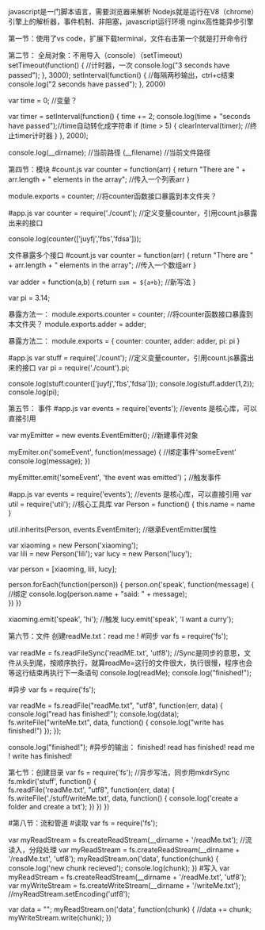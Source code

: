 javascript是一门脚本语言，需要浏览器来解析
Nodejs就是运行在V8（chrome）引擎上的解析器，事件机制、非阻塞，javascript运行环境
nginx高性能异步引擎

第一节：使用了vs code，扩展下载terminal，文件右击第一个就是打开命令行

第二节：
全局对象：不用导入（console）（setTimeout）
setTimeout(function() {                     //计时器，一次
  console.log("3 seconds have passed");
}, 3000);
setInterval(function() {                    //每隔两秒输出，ctrl+c结束
  console.log("2 seconds have passed");
}, 2000)

var time = 0;                               //变量？

var timer = setInterval(function() {
  time += 2;
  console.log(time + "seconds have passed");//time自动转化成字符串
  if (time > 5) {
    clearInterval(timer);                   //终止timer计时器
  }
}, 2000);

console.log(__dirname);               //当前路径
(__filename) //当前文件路径


第四节：模块
#count.js
var counter = function(arr) {
	return "There are " + arr.length + " elements in the array"; //传入一个列表arr
}

module.exports = counter; //将counter函数接口暴露到本文件夹？

#app.js
var counter = require('./count'); //定义变量counter，引用count.js暴露出来的接口

console.log(counter(['juyfj','fbs','fdsa']));


文件暴露多个接口
#count.js
var counter = function(arr) {
	return "There are " + arr.length + " elements in the array"; //传入一个数组arr
}

var adder = function(a,b) {
	return `sum = ${a+b}`;  //新写法
}

var pi = 3.14;

暴露方法一：	module.exports.counter = counter; //将counter函数接口暴露到本文件夹？
		module.exports.adder = adder;

暴露方法二：	module.exports = {
			counter: counter,
			adder: adder,
			pi: pi
		}

#app.js
var stuff = require('./count'); //定义变量counter，引用count.js暴露出来的接口
var pi = require('./count').pi;

console.log(stuff.counter(['juyfj','fbs','fdsa']));
console.log(stuff.adder(1,2));
console.log(pi);



第五节：
事件
#app.js
var events = require('events');  //events 是核心库，可以直接引用

var myEmitter = new events.EventEmitter(); //新建事件对象

myEmiter.on('someEvent', function(message) { //绑定事件'someEvent'
	console.log(message);
})

myEmitter.emit('someEvent', 'the event was emitted')；//触发事件


#app.js
var events = require('events');  //events 是核心库，可以直接引用
var util = require('util');	//核心工具库
var Person = function() {
	this.name = name
}

util.inherits(Person, events.EventEmiter);		//继承EventEmitter属性

var xiaoming = new Person('xiaoming');		
var lili = new Person('lili');
var lucy = new Person('lucy');

var person = [xiaoming, lili, lucy];

person.forEach(function(person)) {
	person.on('speak', function(message) {		//绑定
		console.log(person.name + "said: " + message);	
	})
})

xiaoming.emit('speak', 'hi');				//触发
lucy.emit('speak', 'I want a curry');


第六节：文件
创建readMe.txt：read me !
#同步
var fs = require('fs');

var readMe = fs.readFileSync('readME.txt', 'utf8');	//Sync是同步的意思，文件从头到尾，按顺序执行，就算readMe=这行的文件很大，执行很慢，程序也会等这行结束再执行下一条语句
console.log(readMe);
console.log("finished!");

#异步
var fs = require('fs');

var readMe = fs.readFile("readMe.txt", "utf8", function(err, data) {
	console.log("read has finished!");
	console.log(data);
	fs.writeFile("writeMe.txt", data, function() {
		console.log("write has finished!")
	});
});	

console.log("finished!");
#异步的输出：
finished!
read has finished! 
read me !
write has finished!



第七节：创建目录
var fs = require('fs');
//异步写法，同步用mkdirSync
fs.mkdir('stuff', function() {					
    fs.readFile('readMe.txt', "utf8", function(err, data) {
        fs.writeFile('./stuff/writeMe.txt', data, function() {
            console.log('create a folder and create a txt');
        })
    })
})

#第八节：流和管道
#读取
var fs = require('fs');

var myReadStream = fs.createReadStream(__dirname + '/readMe.txt'); //流读入，分段处理
var myReadStream = fs.createReadStream(__dirname + '/readMe.txt', 'utf8');
myReadStream.on('data', function(chunk) {
	console.log('new chunk recieved');
	console.log(chunk);
})
#写入
var myReadStream = fs.createReadStream(__dirname + '/readMe.txt', 'utf8');
var myWriteStream = fs.createWriteStream(__dirname + '/writeMe.txt');
//myReadStream.setEncoding('utf8');

var data = "";
myReadStream.on('data', function(chunk) {
	//data += chunk;
	myWriteStream.write(chunk);
})




